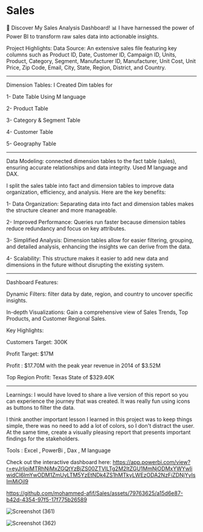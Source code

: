 # Sales

🚀 Discover My Sales Analysis Dashboard! 📊
I have harnessed the power of Power BI to transform raw sales data into actionable insights.

Project Highlights:
Data Source: An extensive sales file featuring key columns such as Product ID, Date, Customer ID, Campaign ID, Units, Product, Category, Segment, Manufacturer ID, Manufacturer, Unit Cost, Unit Price, Zip Code, Email, City, State, Region, District, and Country.

------------------------------------------------------------------------------------------------------------------

Dimension Tables: I Created Dim tables for

 1- Date Table Using M language
 
 2- Product Table
 
 3- Category & Segment Table
 
 4- Customer Table
 
 5- Geography Table
 
------------------------------------------------------------------------------------------------------------------

Data Modeling: connected dimension tables to the fact table (sales), ensuring accurate relationships and data integrity. Used M language and DAX.

I split the sales table into fact and dimension tables to improve data organization, efficiency, and analysis. Here are the key benefits:

1- Data Organization: Separating data into fact and dimension tables makes the structure cleaner and more manageable.

2- Improved Performance: Queries run faster because dimension tables reduce redundancy and focus on key attributes.

3- Simplified Analysis: Dimension tables allow for easier filtering, grouping, and detailed analysis, enhancing the insights we can derive from the data.

4- Scalability: This structure makes it easier to add new data and dimensions in the future without disrupting the existing system.

------------------------------------------------------------------------------------------------------------------

Dashboard Features:

Dynamic Filters: filter data by date, region, and country to uncover specific insights.

In-depth Visualizations: Gain a comprehensive view of Sales Trends, Top Products, and Customer Regional Sales.

Key Highlights:

Customers Target: 300K

Profit Target: $17M

Profit : $17.70M with the peak year revenue in 2014 of $3.52M

Top Region Profit: Texas State of $329.40K

------------------------------------------------------------------------------------------------------------------

Learnings:
I would have loved to share a live version of this report so you can experience the journey that was created. It was really fun using icons as buttons to filter the data.

I think another important lesson I learned in this project was to keep things simple, there was no need to add a lot of colors, so I don't distract the user. At the same time, create a visually pleasing report that presents important findings for the stakeholders.

Tools : Excel , PowerBi , Dax , M language

Check out the interactive dashboard here: https://app.powerbi.com/view?r=eyJrIjoiMTRhNjMxZGQtYzBjZS00ZTVlLTg2M2ItZGU1MmNjODMxYWYwIiwidCI6ImYwODM1ZmUyLTM5YzEtNDk4ZS1hMTkyLWEzODA2NzFiZDNjYyIsImMiOjl9

https://github.com/mohammed-afif/Sales/assets/79763625/a15d6e87-b42d-4354-97f5-17f775b26589

![Screenshot (361)](https://github.com/mohammed-afif/Sales/assets/79763625/5069f16b-1957-4454-8636-230549061599)

![Screenshot (362)](https://github.com/mohammed-afif/Sales/assets/79763625/6a956ad4-4f2d-4c56-8ecc-65189fd29713)
